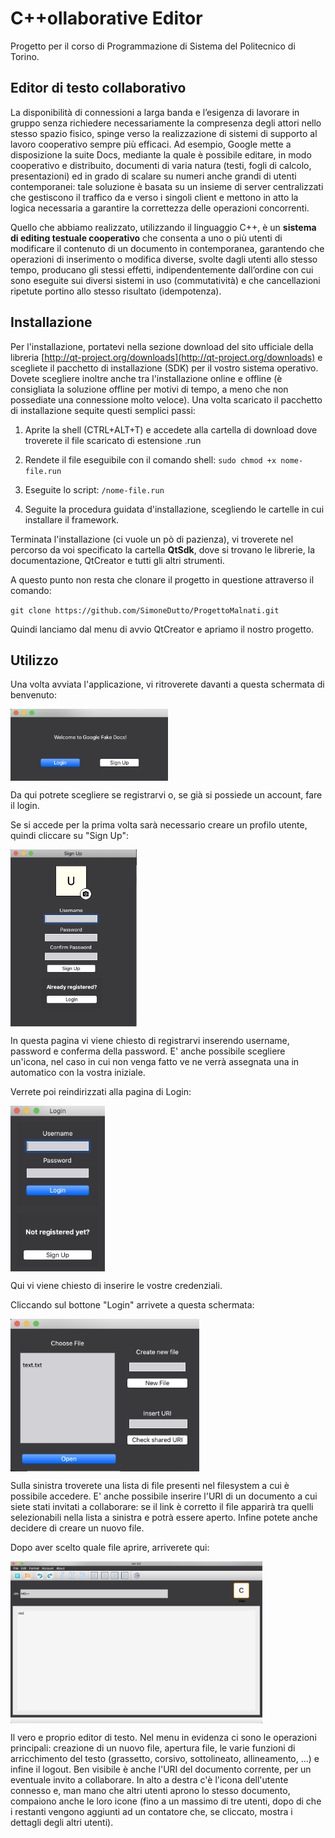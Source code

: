 # C++ollaborative Editor
Progetto per il corso di Programmazione di Sistema del Politecnico di Torino.

## Editor di testo collaborativo

La disponibilità di connessioni a larga banda e l’esigenza di lavorare in gruppo senza richiedere necessariamente la compresenza degli attori nello stesso spazio fisico, spinge verso la realizzazione di sistemi di supporto al lavoro cooperativo sempre più efficaci. Ad esempio, Google mette a disposizione la suite Docs, mediante la quale è possibile editare, in modo cooperativo e distribuito, documenti di varia natura (testi, fogli di calcolo, presentazioni) ed in grado di scalare su numeri anche grandi di utenti contemporanei: tale soluzione è basata su un insieme di server centralizzati che gestiscono il traffico da e verso i singoli client e mettono in atto la logica necessaria a garantire la correttezza delle operazioni concorrenti.

Quello che abbiamo realizzato, utilizzando il linguaggio C++, è un <b>sistema di editing testuale cooperativo</b> che consenta a uno o più utenti di modificare il contenuto di un documento in contemporanea, garantendo che operazioni di inserimento o modifica diverse, svolte dagli utenti allo stesso tempo, producano gli stessi effetti, indipendentemente dall’ordine con cui sono eseguite sui diversi sistemi in uso (commutatività) e che cancellazioni ripetute portino allo stesso risultato (idempotenza).

## Installazione
Per l'installazione, portatevi nella sezione download del sito ufficiale della libreria  [http://qt-project.org/downloads](http://qt-project.org/downloads) e scegliete il pacchetto di installazione (SDK) per il vostro sistema operativo. Dovete scegliere inoltre anche tra l'installazione online e offline (è consigliata la soluzione offline per motivi di tempo, a meno che non possediate una connessione molto veloce). Una volta scaricato il pacchetto di installazione sequite questi semplici passi:

 1. Aprite la shell (CTRL+ALT+T) e accedete alla cartella di download dove troverete il file scaricato di estensione .run  

2. Rendete il file eseguibile con il comando shell:
   `sudo chmod +x nome-file.run`

3. Eseguite lo script:
	 `/nome-file.run`

4. Seguite la procedura guidata d'installazione, scegliendo le cartelle in cui installare il framework.

Terminata l'installazione (ci vuole un pò di pazienza), vi troverete nel percorso da voi specificato la cartella **QtSdk**, dove si trovano le librerie, la documentazione, QtCreator e tutti gli altri strumenti.

A questo punto non resta che clonare il progetto in questione attraverso il comando:

`git clone https://github.com/SimoneDutto/ProgettoMalnati.git`

Quindi lanciamo dal menu di avvio QtCreator e apriamo il nostro progetto.

## Utilizzo
Una volta avviata l'applicazione, vi ritroverete davanti a questa schermata di benvenuto:

<img src="client/immagini/welcome.png" width="50%" height="50%" align="center">

Da qui potrete scegliere se registrarvi o, se già si possiede un account, fare il login.

Se si accede per la prima volta sarà necessario creare un profilo utente, quindi cliccare su "Sign Up":

<img src="client/immagini/signup.png" width="40%" height="40%" align="center">

In questa pagina vi viene chiesto di registrarvi inserendo username, password e conferma della password. E' anche possibile scegliere un'icona, nel caso in cui non venga fatto ve ne verrà assegnata una in automatico con la vostra iniziale.

Verrete poi reindirizzati alla pagina di Login:

<img src="client/immagini/login.png" width="30%" height="30%" align="center">

Qui vi viene chiesto di inserire le vostre credenziali.

Cliccando sul bottone "Login" arrivete a questa schermata:

<img src="client/immagini/open.png" width="60%" height="60%" align="center">

Sulla sinistra troverete una lista di file presenti nel filesystem a cui è possibile accedere. E' anche possibile inserire l'URI di un documento a cui siete stati invitati a collaborare: se il link è corretto il file apparirà tra quelli selezionabili nella lista a sinistra e potrà essere aperto. Infine potete anche decidere di creare un nuovo file.

Dopo aver scelto quale file aprire, arriverete qui:

<img src="client/immagini/main.png" width="80%" height="80%" align="center">

Il vero e proprio editor di testo. Nel menu in evidenza ci sono le operazioni principali: creazione di un nuovo file, apertura file, le varie funzioni di arricchimento del testo (grassetto, corsivo, sottolineato, allineamento, ...) e infine il logout. Ben visibile è anche l'URI del documento corrente, per un eventuale invito a collaborare. In alto a destra c'è l'icona dell'utente connesso e, man mano che altri utenti aprono lo stesso documento, compaiono anche le loro icone (fino a un massimo di tre utenti, dopo di che i restanti vengono aggiunti ad un contatore che, se cliccato, mostra i dettagli degli altri utenti).
